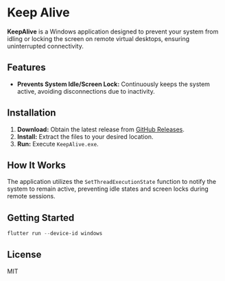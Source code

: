 # Keep Alive

**KeepAlive** is a Windows application designed to prevent your system from idling or locking the screen on remote virtual desktops, ensuring uninterrupted connectivity.

## Features

- **Prevents System Idle/Screen Lock:** Continuously keeps the system active, avoiding disconnections due to inactivity.

## Installation

1. **Download:** Obtain the latest release from [GitHub Releases](https://github.com/xuwaters/keepalive/releases).
2. **Install:** Extract the files to your desired location.
3. **Run:** Execute `KeepAlive.exe`.

## How It Works

The application utilizes the `SetThreadExecutionState` function to notify the system to remain active, preventing idle states and screen locks during remote sessions.

## Getting Started

```powershell
flutter run --device-id windows
```

## License

MIT
